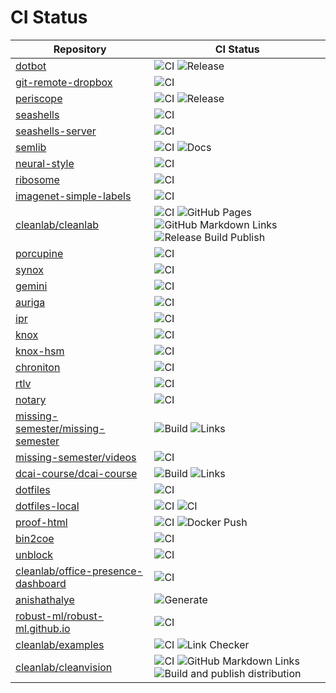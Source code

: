 # CI Status

| Repository | CI Status |
|---|---|
| [dotbot](https://github.com/anishathalye/dotbot) | ![CI](https://github.com/anishathalye/dotbot/actions/workflows/ci.yml/badge.svg) ![Release](https://github.com/anishathalye/dotbot/actions/workflows/release.yml/badge.svg) |
| [git-remote-dropbox](https://github.com/anishathalye/git-remote-dropbox) | ![CI](https://github.com/anishathalye/git-remote-dropbox/actions/workflows/ci.yml/badge.svg) |
| [periscope](https://github.com/anishathalye/periscope) | ![CI](https://github.com/anishathalye/periscope/actions/workflows/ci.yml/badge.svg) ![Release](https://github.com/anishathalye/periscope/actions/workflows/release.yml/badge.svg) |
| [seashells](https://github.com/anishathalye/seashells) | ![CI](https://github.com/anishathalye/seashells/actions/workflows/ci.yml/badge.svg) |
| [seashells-server](https://github.com/anishathalye/seashells-server) | ![CI](https://github.com/anishathalye/seashells-server/actions/workflows/ci.yml/badge.svg) |
| [semlib](https://github.com/anishathalye/semlib) | ![CI](https://github.com/anishathalye/semlib/actions/workflows/ci.yml/badge.svg) ![Docs](https://github.com/anishathalye/semlib/actions/workflows/docs.yml/badge.svg) |
| [neural-style](https://github.com/anishathalye/neural-style) | ![CI](https://github.com/anishathalye/neural-style/actions/workflows/ci.yml/badge.svg) |
| [ribosome](https://github.com/anishathalye/ribosome) | ![CI](https://github.com/anishathalye/ribosome/actions/workflows/ci.yml/badge.svg) |
| [imagenet-simple-labels](https://github.com/anishathalye/imagenet-simple-labels) | ![CI](https://github.com/anishathalye/imagenet-simple-labels/actions/workflows/ci.yml/badge.svg) |
| [cleanlab/cleanlab](https://github.com/cleanlab/cleanlab) | ![CI](https://github.com/cleanlab/cleanlab/actions/workflows/ci.yml/badge.svg) ![GitHub Pages](https://github.com/cleanlab/cleanlab/actions/workflows/gh-pages.yaml/badge.svg) ![GitHub Markdown Links](https://github.com/cleanlab/cleanlab/actions/workflows/links.yml/badge.svg) ![Release Build Publish](https://github.com/cleanlab/cleanlab/actions/workflows/release-build-publish.yml/badge.svg) |
| [porcupine](https://github.com/anishathalye/porcupine) | ![CI](https://github.com/anishathalye/porcupine/actions/workflows/ci.yml/badge.svg) |
| [synox](https://github.com/anishathalye/synox) | ![CI](https://github.com/anishathalye/synox/actions/workflows/ci.yml/badge.svg) |
| [gemini](https://github.com/anishathalye/gemini) | ![CI](https://github.com/anishathalye/gemini/actions/workflows/ci.yml/badge.svg) |
| [auriga](https://github.com/anishathalye/auriga) | ![CI](https://github.com/anishathalye/auriga/actions/workflows/ci.yml/badge.svg) |
| [ipr](https://github.com/anishathalye/ipr) | ![CI](https://github.com/anishathalye/ipr/actions/workflows/ci.yml/badge.svg) |
| [knox](https://github.com/anishathalye/knox) | ![CI](https://github.com/anishathalye/knox/actions/workflows/ci.yml/badge.svg) |
| [knox-hsm](https://github.com/anishathalye/knox-hsm) | ![CI](https://github.com/anishathalye/knox-hsm/actions/workflows/ci.yml/badge.svg) |
| [chroniton](https://github.com/anishathalye/chroniton) | ![CI](https://github.com/anishathalye/chroniton/actions/workflows/ci.yml/badge.svg) |
| [rtlv](https://github.com/anishathalye/rtlv) | ![CI](https://github.com/anishathalye/rtlv/actions/workflows/ci.yml/badge.svg) |
| [notary](https://github.com/anishathalye/notary) | ![CI](https://github.com/anishathalye/notary/actions/workflows/ci.yml/badge.svg) |
| [missing-semester/missing-semester](https://github.com/missing-semester/missing-semester) | ![Build](https://github.com/missing-semester/missing-semester/actions/workflows/build.yml/badge.svg) ![Links](https://github.com/missing-semester/missing-semester/actions/workflows/links.yml/badge.svg) |
| [missing-semester/videos](https://github.com/missing-semester/videos) | ![CI](https://github.com/missing-semester/videos/actions/workflows/ci.yml/badge.svg) |
| [dcai-course/dcai-course](https://github.com/dcai-course/dcai-course) | ![Build](https://github.com/dcai-course/dcai-course/actions/workflows/build.yml/badge.svg) ![Links](https://github.com/dcai-course/dcai-course/actions/workflows/links.yml/badge.svg) |
| [dotfiles](https://github.com/anishathalye/dotfiles) | ![CI](https://github.com/anishathalye/dotfiles/actions/workflows/ci.yml/badge.svg) |
| [dotfiles-local](https://github.com/anishathalye/dotfiles-local) | ![CI](https://github.com/anishathalye/dotfiles-local/actions/workflows/build.yml/badge.svg) ![CI](https://github.com/anishathalye/dotfiles-local/actions/workflows/ci.yml/badge.svg) |
| [proof-html](https://github.com/anishathalye/proof-html) | ![CI](https://github.com/anishathalye/proof-html/actions/workflows/ci.yml/badge.svg) ![Docker Push](https://github.com/anishathalye/proof-html/actions/workflows/docker.yml/badge.svg) |
| [bin2coe](https://github.com/anishathalye/bin2coe) | ![CI](https://github.com/anishathalye/bin2coe/actions/workflows/ci.yml/badge.svg) |
| [unblock](https://github.com/anishathalye/unblock) | ![CI](https://github.com/anishathalye/unblock/actions/workflows/ci.yml/badge.svg) |
| [cleanlab/office-presence-dashboard](https://github.com/cleanlab/office-presence-dashboard) | ![CI](https://github.com/cleanlab/office-presence-dashboard/actions/workflows/ci.yml/badge.svg) |
| [anishathalye](https://github.com/anishathalye/anishathalye) | ![Generate](https://github.com/anishathalye/anishathalye/actions/workflows/generate.yml/badge.svg) |
| [robust-ml/robust-ml.github.io](https://github.com/robust-ml/robust-ml.github.io) | ![CI](https://github.com/robust-ml/robust-ml.github.io/actions/workflows/build.yml/badge.svg) |
| [cleanlab/examples](https://github.com/cleanlab/examples) | ![CI](https://github.com/cleanlab/examples/actions/workflows/ci.yml/badge.svg) ![Link Checker](https://github.com/cleanlab/examples/actions/workflows/links.yml/badge.svg) |
| [cleanlab/cleanvision](https://github.com/cleanlab/cleanvision) | ![CI](https://github.com/cleanlab/cleanvision/actions/workflows/ci.yml/badge.svg) ![GitHub Markdown Links](https://github.com/cleanlab/cleanvision/actions/workflows/links.yml/badge.svg) ![Build and publish distribution](https://github.com/cleanlab/cleanvision/actions/workflows/release.yml/badge.svg) |
